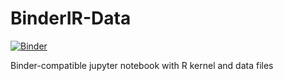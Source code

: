 # BinderIR-Data
[![Binder](http://mybinder.org/badge.svg)](http://mybinder.org:/repo/reemuw/binderir-data)

Binder-compatible jupyter notebook with R kernel and data files
